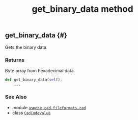 ﻿---
title: get_binary_data method
second_title: Aspose.CAD for Python via .NET API References
description: 
type: docs
weight: 30
url: /python-net/aspose.cad.fileformats.cad/cadcodevalue/get_binary_data/
is_root: false
---

## get_binary_data {#}

Gets the binary data.


### Returns 


Byte array from hexadecimal data.


```python
def get_binary_data(self):
    ...
```





### See Also
* module [`aspose.cad.fileformats.cad`](../../)
* class [`CadCodeValue`](/cad/python-net/aspose.cad.fileformats.cad/cadcodevalue)

